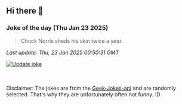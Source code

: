## Hi there 👋

### Joke of the day (Thu Jan 23 2025)
<!-- joke -->
>Chuck Norris sheds his skin twice a year.
<!-- /joke -->

*Last update: Thu, 23 Jan 2025 00:50:31 GMT*

[![Update joke](https://github.com/nclskfm/nclskfm/actions/workflows/joke.yml/badge.svg)](https://github.com/nclskfm/nclskfm/actions/workflows/joke.yml)

<br><br>
Disclaimer: The jokes are from the [Geek-Jokes-api](https://github.com/sameerkumar18/geek-joke-api) and are randomly selected. That's why they are unfortunately often not funny. :D
